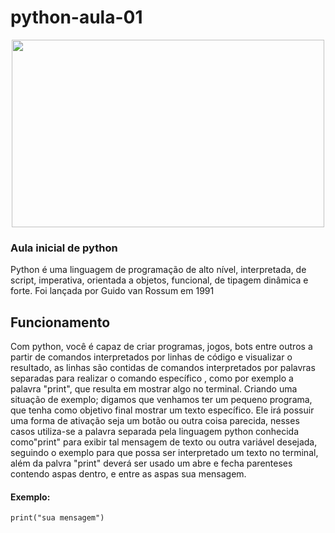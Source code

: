 # python-aula-01

<p align="center">
  <img width="500" height="300" src="https://user-images.githubusercontent.com/57453192/87078882-a5277500-c1fb-11ea-9b38-7bdd1f7ce09e.png">
</p>



### Aula inicial de python
Python é uma linguagem de programação de alto nível, interpretada, de script,
imperativa, orientada a objetos, funcional, de tipagem dinâmica e forte. Foi lançada por Guido van Rossum em 1991
## Funcionamento
Com python, você é capaz de criar programas, jogos, bots entre outros a partir de comandos interpretados por
linhas de código e visualizar o resultado, as linhas são contidas de comandos interpretados por palavras separadas para realizar o comando específico
, como por exemplo a palavra "print", que resulta em mostrar algo no terminal. Criando uma situação de exemplo; digamos que venhamos ter um pequeno 
programa, que tenha como objetivo final mostrar um texto específico. Ele irá possuir uma forma de ativação seja um botão ou outra coisa parecida,
nesses casos utiliza-se a palavra separada pela linguagem python conhecida como"print" para exibir tal mensagem de texto ou outra variável desejada, 
seguindo o exemplo para que possa ser interpretado um texto no terminal, além da palvra "print" deverá ser usado um abre e fecha parenteses contendo aspas dentro, e entre 
as aspas sua mensagem.  
#### Exemplo: 

```
print("sua mensagem")
```
